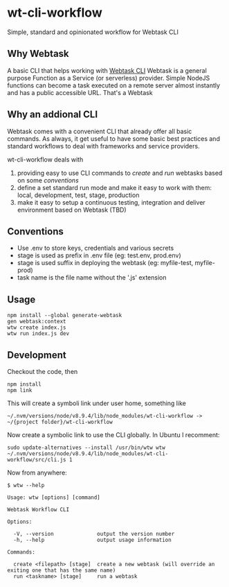 # wt-cli-workflow
Simple, standard and opinionated workflow for Webtask CLI

## Why Webtask
A basic CLI that helps working with [Webtask CLI](https://github.com/auth0/wt-cli)
Webtask is a general purpose Function as a Service (or serverless) provider. Simple NodeJS functions can become a task executed on a remote server almost instantly and has a public accessible URL. That's a Webtask

## Why an addional CLI
Webtask comes with a convenient CLI that already offer all basic commands. 
As always, it get useful to have some basic best practices and standard workflows to deal with frameworks and service providers. 

wt-cli-workflow deals with
1. providing easy to use CLI commands to *create* and *run* webtasks based on some  *conventions*
2. define a set standard run mode and make it easy to work with them: local, development, test, stage, production
3. make it easy to setup a continuous testing, integration and deliver environment based on Webtask (TBD)

## Conventions
* Use .env to store keys, credentials and various secrets
* stage is used as prefix in .env file (eg: test.env, prod.env)
* stage is used suffix in deploying the webtask (eg: myfile-test, myfile-prod)
* task name is the file name without the '.js' extension

## Usage
```
npm install --global generate-webtask
gen webtask:context
wtw create index.js
wtw run index.js dev
```

## Development 

Checkout the code, then
```
npm install
npm link
```
This will create a symboli link under user home, something like
```
~/.nvm/versions/node/v8.9.4/lib/node_modules/wt-cli-workflow -> ~/{project folder}/wt-cli-workflow
```

Now create a symbolic link to use the CLI globally. In Ubuntu I recomment:
```
sudo update-alternatives --install /usr/bin/wtw wtw ~/.nvm/versions/node/v8.9.4/lib/node_modules/wt-cli-workflow/src/cli.js 1
```

Now from anywhere:
```
$ wtw --help

Usage: wtw [options] [command]

Webtask Workflow CLI

Options:

  -V, --version              output the version number
  -h, --help                 output usage information

Commands:

  create <filepath> [stage]  create a new webtask (will override an exiting one that has the same name)
  run <taskname> [stage]     run a webtask
```